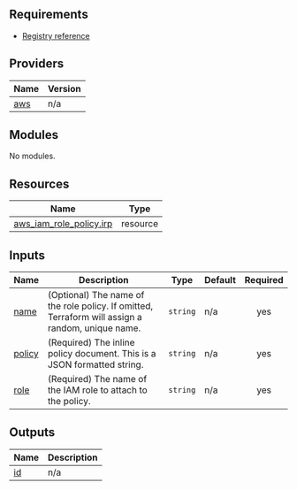 <!-- BEGIN_TF_DOCS -->
## Requirements

- [Registry reference](https://registry.terraform.io/providers/hashicorp/aws/latest/docs/resources/iam_role_policy) 

## Providers

| Name | Version |
|------|---------|
| <a name="provider_aws"></a> [aws](#provider\_aws) | n/a |

## Modules

No modules.

## Resources

| Name | Type |
|------|------|
| [aws_iam_role_policy.irp](https://registry.terraform.io/providers/hashicorp/aws/latest/docs/resources/iam_role_policy) | resource |

## Inputs

| Name | Description | Type | Default | Required |
|------|-------------|------|---------|:--------:|
| <a name="input_name"></a> [name](#input\_name) | (Optional) The name of the role policy. If omitted, Terraform will assign a random, unique name. | `string` | n/a | yes |
| <a name="input_policy"></a> [policy](#input\_policy) | (Required) The inline policy document. This is a JSON formatted string. | `string` | n/a | yes |
| <a name="input_role"></a> [role](#input\_role) | (Required) The name of the IAM role to attach to the policy. | `string` | n/a | yes |

## Outputs

| Name | Description |
|------|-------------|
| <a name="output_id"></a> [id](#output\_id) | n/a |
<!-- END_TF_DOCS -->